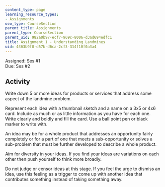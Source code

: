 ```yaml
---
content_type: page
learning_resource_types:
- Assignments
ocw_type: CourseSection
parent_title: Assignments
parent_type: CourseSection
parent_uid: 982a0b97-ecf7-969c-8006-d3ad694edfc1
title: Assignment 1 - Understanding Landmines
uid: 4363b9f0-d57b-d6ca-2cf3-314f10f0a3a4
---
```


Assigned: Ses #1  
Due: Ses #2

Activity
--------

Write down 5 or more ideas for products or services that address some aspect of the landmine problem.

Represent each idea with a thumbnail sketch and a name on a 3x5 or 4x6 card. Include as much or as little information as you have for each one. Write clearly and boldly and fill the card. Use a ball point pen or black marker to write with.

An idea may be for a whole product that addresses an opportunity fairly completely or for a part of one that meets a sub-opportunity or solves a sub-problem that must be further developed to describe a whole product.

Aim for diversity in your ideas. If you find your ideas are variations on each other then push yourself to think more broadly.

Do not judge or censor ideas at this stage. If you feel the urge to dismiss an idea, use this feeling as a trigger to come up with another idea that contributes something instead of taking something away.